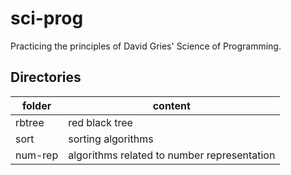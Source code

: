 # sci-prog
Practicing the principles of David Gries' Science of Programming. 


## Directories

| folder  | content                                     |
| ------- | ------------------------------------------- |
| rbtree  | red black tree                              |
| sort    | sorting algorithms                          |
| num-rep | algorithms related to number representation |

